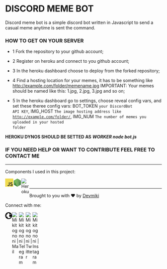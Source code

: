 # DISCORD MEME BOT

Discord meme bot is a simple discord bot written in Javascript to send a casual meme anytime is sent the command.

### HOW TO GET ON YOUR SERVER

- 1 Fork the repository to your github account;

- 2 Register on heroku and connect to you github account;

- 3 In the heroku dashboard choose to deploy from the forked repository;

- 4 Find a hosting location for your memes, it has to be something like http://example.com/folder/memename.jpg 
IMPORTANT: Your memes should be named like this: 1.jpg, 2.jpg, 3.jpg and so on;

- 5 In the heroku dashboard go to settings, choose reveal config vars, and set these theree config vars: BOT_TOKEN <code>your DiscordBot API KEY</code>, IMG_HOST <code>The image hosting address like http://example.com/folder/</code>, IMG_NUM <code>The number of memes you uploaded in your hosted folder</code>

**HEROKU DYNOS SHOULD BE SETTED AS** ***WORKER node bot.js***

### IF YOU NEED HELP OR WANT TO CONTRIBUTE FEEL FREE TO CONTACT ME

---
Components I used in this project:

[<img align="left" alt="JavaScript" width="26px" src="https://raw.githubusercontent.com/github/explore/80688e429a7d4ef2fca1e82350fe8e3517d3494d/topics/javascript/javascript.png" />][jsgit]
[<img align="left" alt="Node.js" width="26px" src="https://raw.githubusercontent.com/github/explore/80688e429a7d4ef2fca1e82350fe8e3517d3494d/topics/nodejs/nodejs.png" />][nodesite]
[<img align="left" alt="Heroku" width="26px" src="https://img.icons8.com/color/452/heroku.png" />][heroku]

<br>

---

Brought to you with ❤️ by [Devmiki][github]

Connect with me:

[<img align="left" alt="devmiki.tk" width="22px" src="https://raw.githubusercontent.com/iconic/open-iconic/master/svg/globe.svg" />][website]
[<img align="left" alt="Mikitognoni | Mail" width="22px" src="https://cdn.jsdelivr.net/npm/simple-icons@3.11.0/icons/mail-dot-ru.svg" />][mail]
[<img align="left" alt="Mikitognoni | Telegram" width="22px" src="https://cdn.jsdelivr.net/npm/simple-icons@v3/icons/telegram.svg" />][telegram]
[<img align="left" alt="Mikitognoni | Twitter" width="22px" src="https://cdn.jsdelivr.net/npm/simple-icons@v3/icons/twitter.svg" />][twitter]
[<img align="left" alt="Mikitognoni | Instagram" width="22px" src="https://cdn.jsdelivr.net/npm/simple-icons@v3/icons/instagram.svg" />][instagram]



[github]: https://github.com/DeveloperMikitognoni
[website]: https://devmiki.tk
[twitter]: https://twitter.com/Mikitognoni
[instagram]: https://instagram.com/Mikitognoni
[telegram]: https://t.me/Mikitognoni
[mail]: mailto://miki@devmiki.tk
[nodesite]: https://nodejs.org/
[jsgit]: https://github.com/topics/javascript
[heroku]: https://heroku.com